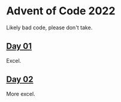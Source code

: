 # Advent of Code 2022

Likely bad code, please don't take.

## [Day 01](./day01/README.md)

Excel.

## [Day 02](./day02/README.md)

More excel.

